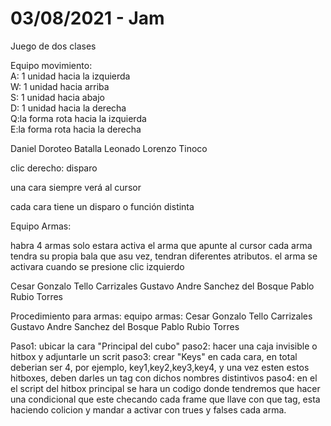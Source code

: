 # 03/08/2021 - Jam
 Juego de dos clases

Equipo movimiento:                                  
A: 1 unidad hacia la izquierda               
W: 1 unidad hacia arriba                     
S: 1 unidad hacia abajo                      
D: 1 unidad hacia la derecha                 
Q:la forma rota hacia la izquierda           
E:la forma rota hacia  la derecha

Daniel Doroteo Batalla
Leonado Lorenzo Tinoco


clic derecho: disparo                        
                                             
una cara siempre verá al cursor              
                                             
cada cara tiene un disparo o función distinta


Equipo Armas:

habra 4 armas
solo estara activa el arma que apunte al cursor
cada arma tendra su propia bala
que asu vez, tendran diferentes atributos.
el arma se activara cuando se presione clic izquierdo

Cesar Gonzalo Tello Carrizales
Gustavo Andre Sanchez del Bosque
Pablo Rubio Torres

Procedimiento para armas:
equipo armas: Cesar Gonzalo Tello Carrizales
Gustavo Andre Sanchez del Bosque
Pablo Rubio Torres


Paso1: ubicar la cara "Principal del cubo"
paso2: hacer una caja invisible o hitbox y adjuntarle un scrit
paso3: crear "Keys" en cada cara, en total deberian ser 4, por ejemplo, key1,key2,key3,key4, y una vez esten estos hitboxes, deben darles un tag con dichos nombres distintivos
paso4: en el el script del hitbox principal se hara un codigo donde tendremos que hacer una condicional que este checando cada frame que llave con que tag, esta haciendo colicion y mandar a activar con trues y falses cada arma.
